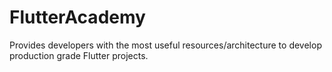 # FlutterAcademy
Provides developers with the most useful resources/architecture to develop production grade Flutter projects.
